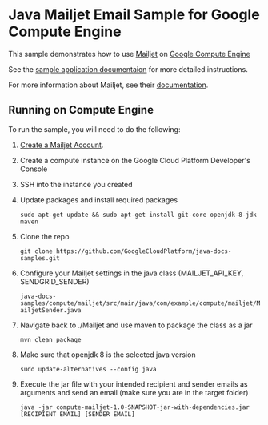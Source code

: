 # Java Mailjet Email Sample for Google Compute Engine

This sample demonstrates how to use [Mailjet](https://www.mailjet.com/) on
[Google Compute Engine](https://cloud.google.com/compute/)

See the [sample application documentaion][sample-docs] for more detailed
instructions.

For more information about Mailjet, see their
[documentation](http://dev.mailjet.com/email-api/v3/apikey/).

[sample-docs]: https://cloud.google.com/compute/docs/tutorials/sending-mail/

## Running on Compute Engine 

To run the sample, you will need to do the following:

1. [Create a Mailjet Account](https://app.mailjet.com/signup).
1. Create a compute instance on the Google Cloud Platform Developer's Console
1. SSH into the instance you created
1. Update packages and install required packages

    `sudo apt-get update && sudo apt-get install git-core openjdk-8-jdk maven`

1. Clone the repo

    `git clone https://github.com/GoogleCloudPlatform/java-docs-samples.git`

1. Configure your Mailjet settings in the java class (MAILJET_API_KEY, SENDGRID_SENDER)

    `java-docs-samples/compute/mailjet/src/main/java/com/example/compute/mailjet/MailjetSender.java`

1. Navigate back to ./Mailjet and use maven to package the class as a jar

    `mvn clean package`

1. Make sure that openjdk 8 is the selected java version

    `sudo update-alternatives --config java`

1. Execute the jar file with your intended recipient and sender emails as arguments
   and send an email (make sure you are in the target folder)

    `java -jar compute-mailjet-1.0-SNAPSHOT-jar-with-dependencies.jar [RECIPIENT EMAIL] [SENDER EMAIL]`
